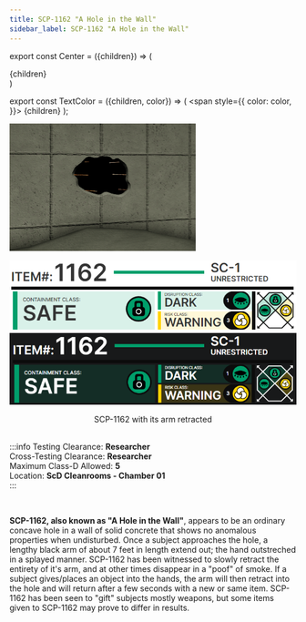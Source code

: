 ```yaml
---
title: SCP-1162 "A Hole in the Wall"
sidebar_label: SCP-1162 "A Hole in the Wall"
---
```


export const Center = ({children}) => (
   <div
      style={{
         "textAlign": "center"
      }}>
      {children}
   </div>
)

export const TextColor = ({children, color}) => (
<span
style={{
      color: color,
    }}>
{children}
</span>
);

<div style={{textAlign: 'center'}}>

![image](../../images/SCP-1162_2.png)

![image](../../images/ACS/LightMode/SCP-1162LM.png#gh-light-mode-only)![image](../../images/ACS/DarkMode/SCP-1162DM.png#gh-dark-mode-only)

</div>
<Center>SCP-1162 with its arm retracted</Center>

<br />

:::info
Testing Clearance: <TextColor color="#735cff">**Researcher**</TextColor> <br />
Cross-Testing Clearance: <TextColor color="#735cff">**Researcher**</TextColor> <br />
Maximum Class-D Allowed: <TextColor color="#FF6A00">**5**</TextColor> <br />
Location: <TextColor color="#3161c1">**ScD Cleanrooms - Chamber 01**</TextColor> <br />
:::

<br/>

**SCP-1162, also known as "A Hole in the Wall"**, appears to be an ordinary concave hole in a wall of solid concrete that shows no anomalous properties when undisturbed. Once a subject approaches the hole, a lengthy black arm of about 7 feet in length extend out; the hand outstreched in a splayed manner. SCP-1162 has been witnessed to slowly retract the entirety of it's arm, and at other times disappear in a "poof" of smoke. If a subject gives/places an object into the hands, the arm will then retract into the hole and will return after a few seconds with a new or same item. SCP-1162 has been seen to "gift" subjects mostly weapons, but some items given to SCP-1162 may prove to differ in results.
